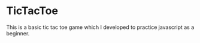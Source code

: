 # TicTacToe
This is a basic tic tac toe game which I developed to practice javascript as a beginner.

